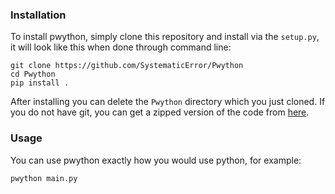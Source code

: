 ### Installation
To install pwython, simply clone this repository and install via the `setup.py`, it will look like this when done through command line:

```
git clone https://github.com/SystematicError/Pwython
cd Pwython
pip install .
```

After installing you can delete the `Pwython` directory which you just cloned. If you do not have git, you can get a zipped version of the code from [here](https://github.com/SystematicError/Pwython/archive/refs/heads/master.zip).

### Usage
You can use pwython exactly how you would use python, for example:

```
pwython main.py
```